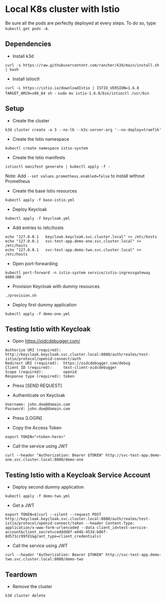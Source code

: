 # Local K8s cluster with Istio

Be sure all the pods are perfectly deployed at every steps. To do so, type `kubectl get pods -A`.

## Dependencies

- Install k3d

`curl -s https://raw.githubusercontent.com/rancher/k3d/main/install.sh | bash`

- Install istioctl

`curl -L https://istio.io/downloadIstio | ISTIO_VERSION=1.6.8 TARGET_ARCH=x86_64 sh -`
`sudo mv istio-1.6.8/bin/istioctl /usr/bin`

## Setup

- Create the cluster

`k3d cluster create -a 3 --no-lb --k3s-server-arg '--no-deploy=traefik'`

- Create the Istio namespace

`kubectl create namespace istio-system`

- Create the Istio manifests

`istioctl manifest generate | kubectl apply -f -`

Note: Add `--set values.prometheus.enabled=false` to install without Prometheus

- Create the base Istio resources

`kubectl apply -f base-istio.yml`

- Deploy Keycloak

`kubectl apply -f keycloak.yml`

- Add entries to /etc/hosts

```
echo "127.0.0.1   keycloak.keycloak.svc.cluster.local" >> /etc/hosts
echo "127.0.0.1   svc-test-app.demo-one.svc.cluster.local" >> /etc/hosts
echo "127.0.0.1   svc-test-app.demo-two.svc.cluster.local" >> /etc/hosts
```

- Open port-forwarding

`kubectl port-forward -n istio-system service/istio-ingressgateway 8080:80`

- Provision Keycloak with dummy resources

`./provision.sh`

- Deploy first dummy application

`kubectl apply -f demo-one.yml`

## Testing Istio with Keycloak

- Open https://oidcdebugger.com/

```
Authorize URI (required): http://keycloak.keycloak.svc.cluster.local:8080/auth/realms/test-istio/protocol/openid-connect/auth
Redirect URI (required):  https://oidcdebugger.com/debug
Client ID (required):     test-client-oidcdebugger
Scope (required):         openid
Response type (required): token
```

- Press [SEND REQUEST]

- Authenticate on Keycloak

```
Username: john.doe@domain.com
Password: john.doe@domain.com
```

- Press [LOGIN]

- Copy the Access Token

`export TOKEN="<token-here>"`

- Call the service using JWT

`curl --header "Authorization: Bearer $TOKEN" http://svc-test-app.demo-one.svc.cluster.local:8080/demo-one`

## Testing Istio with a Keycloak Service Account

- Deploy second dummy application

`kubectl apply -f demo-two.yml`

- Get a JWT

`export TOKEN=$(curl --silent --request POST http://keycloak.keycloak.svc.cluster.local:8080/auth/realms/test-istio/protocol/openid-connect/token --header Content-Type: application/x-www-form-urlencoded --data client_id=test-service-account&client_secret=cedddd8f-e84b-453d-b86f-8d571cc99fd1&grant_type=client_credentials)`

- Call the service using JWT

`curl --header "Authorization: Bearer $TOKEN" http://svc-test-app.demo-two.svc.cluster.local:8080/demo-two`

## Teardown

- Remove the cluster

`k3d cluster delete`

